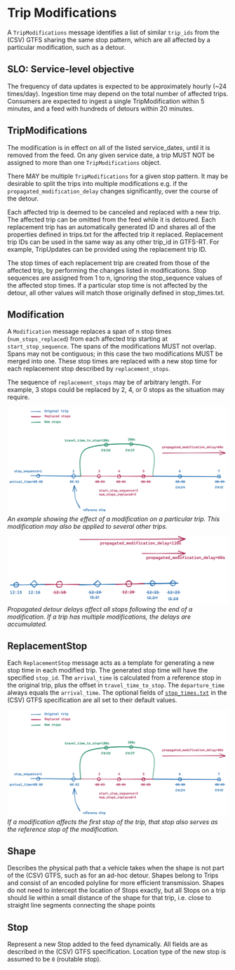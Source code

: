 # Trip Modifications

A `TripModifications` message identifies a list of similar `trip_ids` from the (CSV) GTFS sharing the same stop pattern, which are all affected by a particular modification, such as a detour. 

## SLO: Service-level objective

The frequency of data updates is expected to be approximately hourly (~24 times/day). Ingestion time may depend on the total number of affected trips. Consumers are expected to ingest a single TripModification within 5 minutes, and a feed with hundreds of detours within 20 minutes. 

## TripModifications

The modification is in effect on all of the listed service\_dates, until it is removed from the feed. On any given service date, a trip MUST NOT be assigned to more than one `TripModifications` object. 

There MAY be multiple `TripModifications` for a given stop pattern. It may be desirable to split the trips into multiple modifications e.g. if the `propagated_modification_delay` changes significantly, over the course of the detour.

Each affected trip is deemed to be canceled and replaced with a new trip. The affected trip can be omitted from the feed while it is detoured.  Each replacement trip has an automatically generated ID and shares all of the properties defined in trips.txt for the affected trip it replaced. Replacement trip IDs can be used in the same way as any other trip\_id in GTFS-RT. For example, TripUpdates can be provided using the replacement trip ID.

The stop times of each replacement trip are created from those of the affected trip, by performing the changes listed in modifications. Stop sequences are assigned from 1 to n, ignoring the stop\_sequence values of the affected stop times. If a particular stop time is not affected by the detour, all other values will match those originally defined in stop\_times.txt.

##  Modification

A `Modification` message replaces a span of n stop times (`num_stops_replaced`) from each affected trip starting at `start_stop_sequence`. The spans of the modifications MUST not overlap. Spans may not be contiguous; in this case the two modifications MUST be merged into one.  These stop times are replaced with a new stop time for each replacement stop described by `replacement_stops`.

The sequence of `replacement_stops` may be of arbitrary length. For example, 3 stops could be replaced by 2, 4, or 0 stops as the situation may require. 

![](images/trip_modification.png)
_An example showing the effect of a modification on a particular trip. This modification may also be applied to several other trips._

![](images/propagated_delay.png)
_Propagated detour delays affect all stops following the end of a modification. If a trip has multiple modifications, the delays are accumulated._

## ReplacementStop

Each `ReplacementStop` message acts as a template for generating a new stop time in each modified trip. The generated stop time will have the specified `stop_id`. 
The `arrival_time` is calculated from a reference stop in the original trip, plus the offset in `travel_time_to_stop`. The `departure_time` always equals the `arrival_time`.
The optional fields of [`stop_times.txt`](https://github.com/google/transit/blob/master/gtfs/spec/en/reference.md#stop_timestxt) in the (CSV) GTFS specification are all set to their default values.

![](images/first_stop_reference.png)
_If a modification affects the first stop of the trip, that stop also serves as the reference stop of the modification._

## Shape

Describes the physical path that a vehicle takes when the shape is not part of the (CSV) GTFS, such as for an ad-hoc detour. Shapes belong to Trips and consist of an encoded polyline for more efficient transmission.  Shapes do not need to intercept the location of Stops exactly, but all Stops on a trip should lie within a small distance of the shape for that trip, i.e. close to straight line segments connecting the shape points

## Stop

Represent a new Stop added to the feed dynamically. All fields are as described in the (CSV) GTFS specification. Location type of the new stop is assumed to be `0` (routable stop). 

